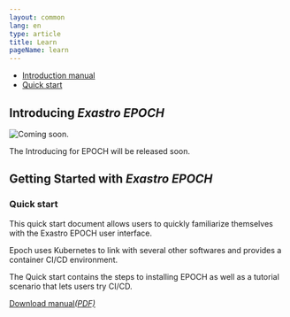 ```yaml
---
layout: common
lang: en
type: article
title: Learn
pageName: learn
---
```

<nav id="contentsMenu">
  <ul>
    <li><a href="#introduction" class="touch anker">Introduction manual <i class="fas fa-angle-down"></i></a></li>
    <li><a href="#quickStart" class="touch anker">Quick start <i class="fas fa-angle-down"></i></a></li>
  </ul>
</nav>

<section id="introduction">
  <div class="sectionInner">
    <h2>Introducing <em>Exastro EPOCH</em></h2>
    <div class="leftImage image25"><img src="../it-automation-docs/asset/img/coming_soon.png" alt="Coming soon."></div>
    <p>The Introducing for EPOCH will be released soon.</p>
  </div>
</section>

<section id="quickStart">
  <div class="sectionInner">
    <h2>Getting Started with <em>Exastro EPOCH</em></h2>
    <h3>Quick start</h3>
    <div class="viewDocument wide" data-document="Quick_start"></div>
    <p>This quick start document allows users to quickly familiarize themselves with the Exastro EPOCH user interface.</p>
    <p>Epoch uses Kubernetes to link with several other softwares and provides a container CI/CD environment.</p>
    <p>The Quick start contains the steps to installing EPOCH as well as a tutorial scenario that lets users try CI/CD.</p>
    <p><a href="asset/Learn/EPOCH-quickstart_en.pdf" class="download" download="Exastro EPOCH Quick start"><i class="fas fa-file-pdf"></i>  Download manual<i class="note">(PDF)</i></a></p>
  </div>
</section>

<script>
$(function(){
  var url = 'https://exastro-suite.github.io/epoch-docs/asset/json/documents.json';
  viewDocuments( url );
});
</script>